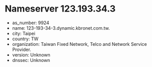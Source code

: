 # Nameserver 123.193.34.3

* as_number: 9924
* name: 123-193-34-3.dynamic.kbronet.com.tw.
* city: Taipei
* country: TW
* organization: Taiwan Fixed Network, Telco and Network Service Provider.
* version: Unknown
* dnssec: Unknown
